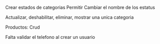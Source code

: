 Crear estados de categorias
Permitir Cambiar el nombre de los estatus

Actualizar, deshabilitar, eliminar, mostrar una unica categoria

Productos: Crud

Falta validar el telefono al crear un usuario
